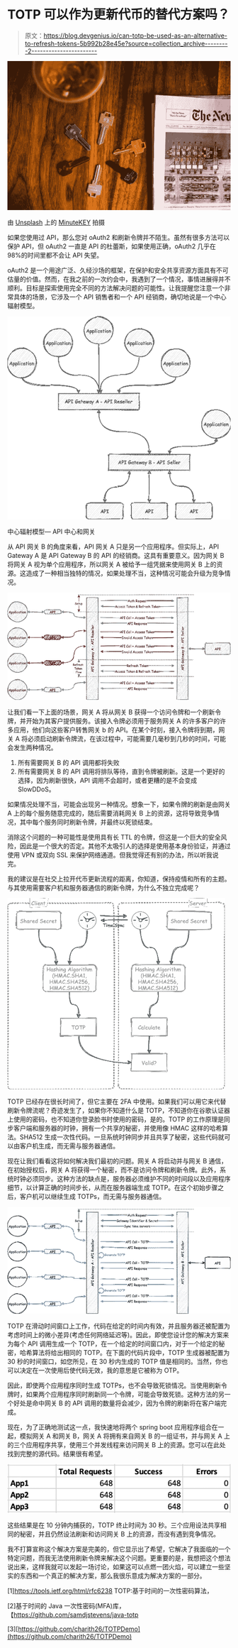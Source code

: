# TOTP 可以作为更新代币的替代方案吗？

> 原文：<https://blog.devgenius.io/can-totp-be-used-as-an-alternative-to-refresh-tokens-5b992b28e45e?source=collection_archive---------2----------------------->

![](img/a2534cec35e9160f19363530370f998d.png)

由 [Unsplash](https://unsplash.com/?utm_source=unsplash&utm_medium=referral&utm_content=creditCopyText) 上的 [MinuteKEY](https://unsplash.com/@minutekey?utm_source=unsplash&utm_medium=referral&utm_content=creditCopyText) 拍摄

如果您使用过 API，那么您对 oAuth2 和刷新令牌并不陌生。虽然有很多方法可以保护 API，但 oAuth2 一直是 API 的杜蕾斯，如果使用正确，oAuth2 几乎在 98%的时间里都不会让 API 失望。

oAuth2 是一个用途广泛、久经沙场的框架，在保护和安全共享资源方面具有不可估量的价值。然而，在我之前的一次约会中，我遇到了一个情况，事情进展得并不顺利。目标是探索使用完全不同的方法解决问题的可能性。让我提醒您注意一个非常具体的场景，它涉及一个 API 销售者和一个 API 经销商，确切地说是一个中心辐射模型。

![](img/ef81746097a3dde7628348a8994a5463.png)

中心辐射模型— API 中心和网关

从 API 网关 B 的角度来看，API 网关 A 只是另一个应用程序。但实际上，API Gateway A 是 API Gateway B 的 API 的经销商。这具有重要意义。因为网关 B 将网关 A 视为单个应用程序，所以网关 A 被给予一组凭据来使用网关 B 上的资源。这造成了一种相当独特的情况，如果处理不当，这种情况可能会升级为竞争情况。

![](img/c5e2d4d2b005766e063b0802f501b8f8.png)

让我们看一下上面的场景，网关 A 将从网关 B 获得一个访问令牌和一个刷新令牌，并开始为其客户提供服务。该接入令牌必须用于服务网关 A 的许多客户的许多应用，他们向这些客户转售网关 b 的 API。在某个时刻，接入令牌将到期，网关 A 将必须启动刷新令牌流，在该过程中，可能需要几毫秒到几秒的时间，可能会发生两种情况。

1.  所有需要网关 B 的 API 调用都将失败
2.  所有需要网关 B 的 API 调用将排队等待，直到令牌被刷新。这是一个更好的选择，因为刷新很快，API 调用不会超时，或者更糟的是不会变成 SlowDDoS。

如果情况处理不当，可能会出现另一种情况。想象一下，如果令牌的刷新是由网关 A 上的每个服务随意完成的，随后需要消耗网关 B 上的资源，这将导致竞争情况，其中每个服务同时刷新令牌，并最终以死锁结束。

消除这个问题的一种可能性是使用具有长 TTL 的令牌，但这是一个巨大的安全风险，因此是一个很大的否定。其他不太吸引人的选择是使用基本身份验证，并通过使用 VPN 或双向 SSL 来保护网络通道。但我觉得还有别的办法，所以听我说完。

我的建议是在社交上拉开代币更新流程的距离，你知道，保持疫情和所有的主题。与其使用需要客户机和服务器通信的刷新令牌，为什么不独立完成呢？

![](img/86c877dfd98a61110bd8fe9645de0b9a.png)

TOTP 已经存在很长时间了，但它主要在 2FA 中使用。如果我们可以用它来代替刷新令牌流呢？奇迹发生了，如果你不知道什么是 TOTP，不知道你在谷歌认证器上使用的密码，也不知道你登录脸书时使用的密码，是的。TOTP 的工作原理是同步客户端和服务器的时钟，拥有一个共享的秘密，并使用像 HMAC 这样的哈希算法。SHA512 生成一次性代码。一旦系统时钟同步并且共享了秘密，这些代码就可以由客户机生成，而无需与服务器通信。

现在让我们看看这将如何解决我们最初的问题。网关 A 将启动并与网关 B 通信，在初始授权后，网关 A 将获得一个秘密，而不是访问令牌和刷新令牌。此外，系统时钟必须同步。这种方法的缺点是，服务器必须维护不同的时间段以及应用程序细节，以计算正确的时间步长，从而在服务器端生成 TOTP。在这个初始步骤之后，客户机可以继续生成 TOTPs，而无需与服务器通信。

![](img/864cbaa1ae4605cb2b6469c305952ca0.png)

TOTP 在滑动时间窗口上工作，代码在给定的时间内有效，并且服务器还被配置为考虑时间上的微小差异(考虑任何网络延迟等)。因此，即使您设计您的解决方案来为每个 API 调用生成一个 TOTP，在一个给定的时间窗口内，对于一个给定的秘密，哈希算法将给出相同的 TOTP。在下面的代码片段中，TOTP 生成器被配置为 30 秒的时间窗口，如您所见，在 30 秒内生成的 TOTP 值是相同的。当然，你也可以决定在一次使用后使代码无效，我的意思是它被称为 OTP。

因此，即使两个应用程序同时生成 TOTPs，也不会导致死锁情况。当使用刷新令牌时，如果两个应用程序同时刷新同一个令牌，可能会导致死锁。这种方法的另一个好处是命中网关 B 的 API 调用的数量将会减少，因为令牌的刷新将在客户端完成。

现在，为了正确地测试这一点，我快速地将两个 spring boot 应用程序组合在一起，模拟网关 A 和网关 B，网关 A 将拥有来自网关 B 的一组证书，并与网关 A 上的三个应用程序共享，使用三个并发线程来访问网关 B 上的资源。您可以在此处找到完整的源代码。结果很有希望。

![](img/8dcd509a1e73a8d963678e3e5510ca66.png)

这些结果是在 10 分钟内捕获的，TOTP 终止时间为 30 秒。三个应用设法共享相同的秘密，并且仍然设法刷新和访问网关 B 上的资源，而没有遇到竞争情况。

我不打算宣称这个解决方案是完美的，但它显示出了希望，它解决了我面临的一个特定问题，而我无法使用刷新令牌来解决这个问题。更重要的是，我想把这个想法说出来，这样我就可以发起一场讨论，如果这可以点燃一团火焰，可以建立一些坚实的东西和一个真正的解决方案，那么我很乐意成为解决方案的一部分。

[1]https://tools.ietf.org/html/rfc6238 TOTP:基于时间的一次性密码算法，

[2]基于时间的 Java 一次性密码(MFA)库，【https://github.com/samdjstevens/java-totp 

[3][https://github.com/charith26/TOTPDemo](https://github.com/charith26/TOTPDemo)